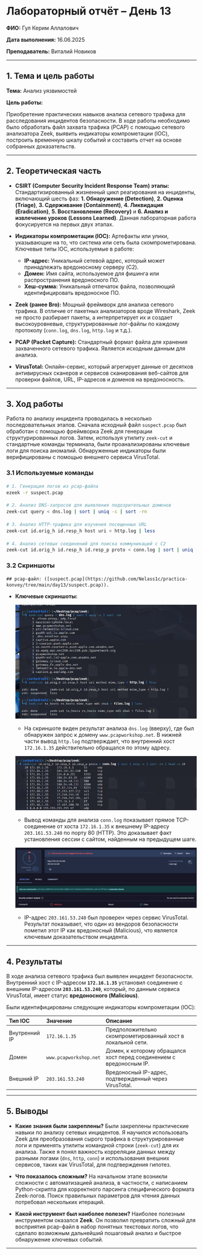 
# Лабораторный отчёт – День 13


**ФИО:** Гул Керим Аллалович
 
**Дата выполнения:** 16.06.2025

**Преподаватель:** Виталий Новиков 


---

## 1. Тема и цель работы

**Тема:** Анализ уязвимостей

**Цель работы:**

Приобретение практических навыков анализа сетевого трафика для расследования инцидентов безопасности. В ходе работы необходимо было обработать файл захвата трафика (PCAP) с помощью сетевого анализатора Zeek, выявить индикаторы компрометации (IOC), построить временную шкалу событий и составить отчет на основе собранных доказательств.

---

## 2. Теоретическая часть

-   **CSIRT (Computer Security Incident Response Team) этапы:** Стандартизированный жизненный цикл реагирования на инциденты, включающий шесть фаз: **1. Обнаружение (Detection)**, **2. Оценка (Triage)**, **3. Сдерживание (Containment)**, **4. Ликвидация (Eradication)**, **5. Восстановление (Recovery)** и **6. Анализ и извлечение уроков (Lessons Learned)**. Данная лабораторная работа фокусируется на первых двух этапах.

-   **Индикаторы компрометации (IOC):** Артефакты или улики, указывающие на то, что система или сеть была скомпрометирована. Ключевые типы IOC, используемые в работе:
    -   **IP-адрес:** Уникальный сетевой адрес, который может принадлежать вредоносному серверу (C2).
    -   **Домен:** Имя сайта, используемое для фишинга или распространения вредоносного ПО.
    -   **Хеш-сумма:** Уникальный отпечаток файла, позволяющий идентифицировать вредоносное ПО.

-   **Zeek (ранее Bro):** Мощный фреймворк для анализа сетевого трафика. В отличие от пакетных анализаторов вроде Wireshark, Zeek не просто разбирает пакеты, а интерпретирует их и создает высокоуровневые, структурированные лог-файлы по каждому протоколу (`conn.log`, `dns.log`, `http.log` и т.д.).

-   **PCAP (Packet Capture):** Стандартный формат файла для хранения захваченного сетевого трафика. Является исходным данным для анализа.

-   **VirusTotal:** Онлайн-сервис, который агрегирует данные от десятков антивирусных сканеров и сервисов сканирования веб-сайтов для проверки файлов, URL, IP-адресов и доменов на вредоносность.

---


## 3. Ход работы

Работа по анализу инцидента проводилась в несколько последовательных этапов. Сначала исходный файл `suspect.pcap` был обработан с помощью фреймворка Zeek для генерации структурированных логов. Затем, используя утилиту `zeek-cut` и стандартные команды терминала, были проанализированы ключевые логи для поиска аномалий. Обнаруженные индикаторы были верифицированы с помощью внешнего сервиса VirusTotal.

### 3.1 Используемые команды

```bash
# 1. Генерация логов из pcap-файла
ezeek -r suspect.pcap

# 2. Анализ DNS-запросов для выявления подозрительных доменов
zeek-cut query < dns.log | sort | uniq -c | sort -rn

# 3. Анализ HTTP-трафика для изучения посещенных URL
zeek-cut id.orig_h id.resp_h host uri < http.log | less

# 4. Анализ сетевых соединений для поиска коммуникаций с C2
zeek-cut id.orig_h id.resp_h id.resp_p proto < conn.log | sort | uniq -c | sort -rn | head -n 20
```

### 3.2 Скриншоты



    ## pcap-файл: ([suspect.pcap](https://github.com/Nelass1c/practica-konvey/tree/main/day13/suspect.pcap)).



-   **Ключевые скриншоты:**

    ![Скриншот 1: Анализ DNS и HTTP логов](https://raw.githubusercontent.com/Nelass1c/practica-konvey/main/day13/screenshots/s3.jpg)
    * На скриншоте виден результат анализа `dns.log` (вверху), где был обнаружен запрос к домену `www.pcapworkshop.net`. В нижней части вывод `http.log` подтверждает, что внутренний хост `172.16.1.35` действительно обращался по этому адресу.

    ![Скриншот 2: Анализ сетевых соединений](https://raw.githubusercontent.com/Nelass1c/practica-konvey/main/day13/screenshots/s2.jpg)
    * Вывод команды для анализа `conn.log` показывает прямое TCP-соединение от хоста `172.16.1.35` к внешнему IP-адресу `203.161.53.240` по порту 80 (HTTP). Это доказывает факт установления сессии с сайтом, найденным на предыдущем шаге.

    ![Скриншот 3: Проверка IP-адреса на VirusTotal](https://raw.githubusercontent.com/Nelass1c/practica-konvey/main/day13/screenshots/s1.png)
    * IP-адрес `203.161.53.240` был проверен через сервис VirusTotal. Результат показывает, что один из вендоров безопасности пометил этот IP как вредоносный (Malicious), что является ключевым доказательством инцидента.

---


## 4. Результаты

В ходе анализа сетевого трафика был выявлен инцидент безопасности. Внутренний хост с IP-адресом **`172.16.1.35`** установил соединение с внешним IP-адресом **`203.161.53.240`**, который, по данным сервиса VirusTotal, имеет статус **вредоносного (Malicious)**.

Были идентифицированы следующие индикаторы компрометации (IOC):

| Тип IOC | Значение | Описание |
| :--- | :--- | :--- |
| Внутренний IP | `172.16.1.35` | Предположительно скомпрометированный хост в локальной сети. |
| Домен | `www.pcapworkshop.net` | Домен, к которому обращался хост перед соединением с вредоносным IP. |
| Внешний IP | `203.161.53.240` | Вредоносный IP-адрес, подтвержденный через VirusTotal. |

---

## 5. Выводы

-   **Какие знания были закреплены?**
    Были закреплены практические навыки по анализу сетевых инцидентов. Я научился использовать Zeek для преобразования сырого трафика в структурированные логи и применять утилиты командной строки (`zeek-cut`) для их анализа. Также я понял важность корреляции данных между разными логами (`dns`, `http`, `conn`) и использования внешних сервисов, таких как VirusTotal, для подтверждения гипотез.

-   **Что показалось сложным?**
    На начальном этапе возникли сложности с автоматизацией анализа, в частности, с написанием Python-скрипта для корректного парсинга специфического формата Zeek-логов. Поиск правильных параметров для чтения данных потребовал нескольких итераций.

-   **Какой инструмент был наиболее полезен?**
    Наиболее полезным инструментом оказался **Zeek**. Он позволил превратить сложный для восприятия pcap-файл в набор понятных текстовых логов, что сделало возможным дальнейший пошаговый анализ и быстрое обнаружение ключевых событий.

---
